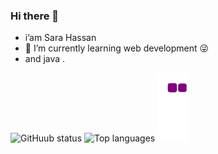 ### Hi there 👋
- i’am Sara Hassan 
- 🌱 I’m currently learning web development 😜
- and java .  

![GitHuub status](https://github-readme-stats.vercel.app/api?username=madcode99&count_private=true&show_icons=true&theme=radical)
![Top languages](https://github-readme-stats.vercel.app/api/top-langs/?username=madcode&show_icons=true&theme=radical)
![snake gif](https://github.com/madcode99/madcode99/blob/output/github-contribution-grid-snake.gif)
